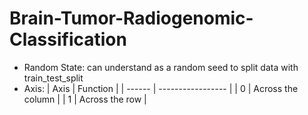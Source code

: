 # Brain-Tumor-Radiogenomic-Classification
* Random State: can understand as a random seed to split data with train_test_split
* Axis:
| Axis   | Function          |
| ------ | ----------------- |
| 0      | Across the column |
| 1      | Across the row    |
 
